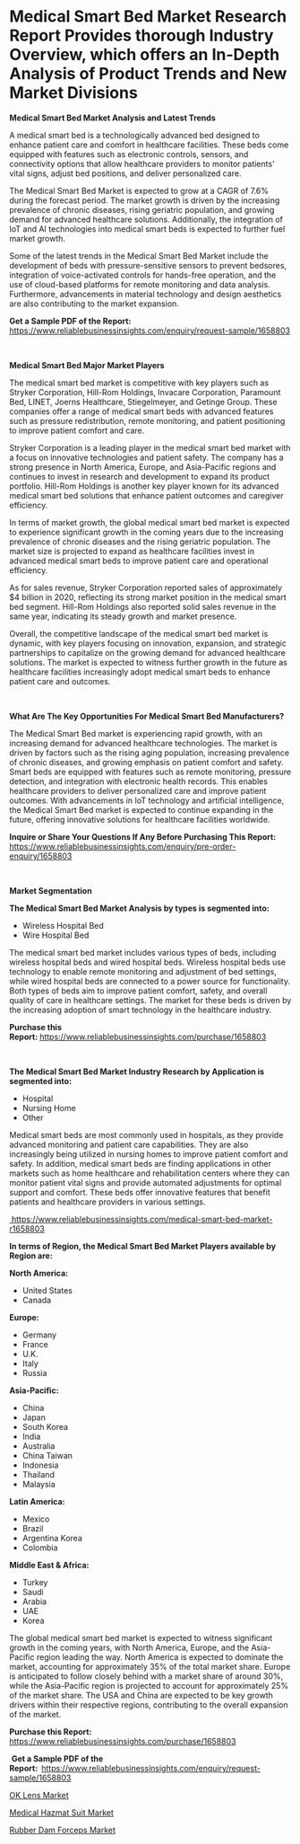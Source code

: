 <p><h1>Medical Smart Bed Market Research Report Provides thorough Industry Overview, which offers an In-Depth Analysis of Product Trends and New Market Divisions</h1></p><p><strong>Medical Smart Bed Market Analysis and Latest Trends</strong></p>
<p><p>A medical smart bed is a technologically advanced bed designed to enhance patient care and comfort in healthcare facilities. These beds come equipped with features such as electronic controls, sensors, and connectivity options that allow healthcare providers to monitor patients' vital signs, adjust bed positions, and deliver personalized care.</p><p>The Medical Smart Bed Market is expected to grow at a CAGR of 7.6% during the forecast period. The market growth is driven by the increasing prevalence of chronic diseases, rising geriatric population, and growing demand for advanced healthcare solutions. Additionally, the integration of IoT and AI technologies into medical smart beds is expected to further fuel market growth.</p><p>Some of the latest trends in the Medical Smart Bed Market include the development of beds with pressure-sensitive sensors to prevent bedsores, integration of voice-activated controls for hands-free operation, and the use of cloud-based platforms for remote monitoring and data analysis. Furthermore, advancements in material technology and design aesthetics are also contributing to the market expansion.</p></p>
<p><strong>Get a Sample PDF of the Report:&nbsp;</strong> <a href="https://www.reliablebusinessinsights.com/enquiry/request-sample/1658803">https://www.reliablebusinessinsights.com/enquiry/request-sample/1658803</a></p>
<p>&nbsp;</p>
<p><strong>Medical Smart Bed Major Market Players</strong></p>
<p><p>The medical smart bed market is competitive with key players such as Stryker Corporation, Hill-Rom Holdings, Invacare Corporation, Paramount Bed, LINET, Joerns Healthcare, Stiegelmeyer, and Getinge Group. These companies offer a range of medical smart beds with advanced features such as pressure redistribution, remote monitoring, and patient positioning to improve patient comfort and care.</p><p>Stryker Corporation is a leading player in the medical smart bed market with a focus on innovative technologies and patient safety. The company has a strong presence in North America, Europe, and Asia-Pacific regions and continues to invest in research and development to expand its product portfolio. Hill-Rom Holdings is another key player known for its advanced medical smart bed solutions that enhance patient outcomes and caregiver efficiency.</p><p>In terms of market growth, the global medical smart bed market is expected to experience significant growth in the coming years due to the increasing prevalence of chronic diseases and the rising geriatric population. The market size is projected to expand as healthcare facilities invest in advanced medical smart beds to improve patient care and operational efficiency.</p><p>As for sales revenue, Stryker Corporation reported sales of approximately $4 billion in 2020, reflecting its strong market position in the medical smart bed segment. Hill-Rom Holdings also reported solid sales revenue in the same year, indicating its steady growth and market presence.</p><p>Overall, the competitive landscape of the medical smart bed market is dynamic, with key players focusing on innovation, expansion, and strategic partnerships to capitalize on the growing demand for advanced healthcare solutions. The market is expected to witness further growth in the future as healthcare facilities increasingly adopt medical smart beds to enhance patient care and outcomes.</p></p>
<p>&nbsp;</p>
<p><strong>What Are The Key Opportunities For Medical Smart Bed Manufacturers?</strong></p>
<p><p>The Medical Smart Bed market is experiencing rapid growth, with an increasing demand for advanced healthcare technologies. The market is driven by factors such as the rising aging population, increasing prevalence of chronic diseases, and growing emphasis on patient comfort and safety. Smart beds are equipped with features such as remote monitoring, pressure detection, and integration with electronic health records. This enables healthcare providers to deliver personalized care and improve patient outcomes. With advancements in IoT technology and artificial intelligence, the Medical Smart Bed market is expected to continue expanding in the future, offering innovative solutions for healthcare facilities worldwide.</p></p>
<p><strong>Inquire or Share Your Questions If Any Before Purchasing This Report:</strong> <a href="https://www.reliablebusinessinsights.com/enquiry/pre-order-enquiry/1658803">https://www.reliablebusinessinsights.com/enquiry/pre-order-enquiry/1658803</a></p>
<p>&nbsp;</p>
<p><strong>Market Segmentation</strong></p>
<p><strong>The Medical Smart Bed Market Analysis by types is segmented into:</strong></p>
<p><ul><li>Wireless Hospital Bed</li><li>Wire Hospital Bed</li></ul></p>
<p><p>The medical smart bed market includes various types of beds, including wireless hospital beds and wired hospital beds. Wireless hospital beds use technology to enable remote monitoring and adjustment of bed settings, while wired hospital beds are connected to a power source for functionality. Both types of beds aim to improve patient comfort, safety, and overall quality of care in healthcare settings. The market for these beds is driven by the increasing adoption of smart technology in the healthcare industry.</p></p>
<p><strong>Purchase this Report:&nbsp;</strong><a href="https://www.reliablebusinessinsights.com/purchase/1658803">https://www.reliablebusinessinsights.com/purchase/1658803</a></p>
<p>&nbsp;</p>
<p><strong>The Medical Smart Bed Market Industry Research by Application is segmented into:</strong></p>
<p><ul><li>Hospital</li><li>Nursing Home</li><li>Other</li></ul></p>
<p><p>Medical smart beds are most commonly used in hospitals, as they provide advanced monitoring and patient care capabilities. They are also increasingly being utilized in nursing homes to improve patient comfort and safety. In addition, medical smart beds are finding applications in other markets such as home healthcare and rehabilitation centers where they can monitor patient vital signs and provide automated adjustments for optimal support and comfort. These beds offer innovative features that benefit patients and healthcare providers in various settings.</p></p>
<p><a href="https://www.reliablebusinessinsights.com/medical-smart-bed-market-r1658803">&nbsp;https://www.reliablebusinessinsights.com/medical-smart-bed-market-r1658803</a></p>
<p><strong>In terms of Region, the Medical Smart Bed Market Players available by Region are:</strong></p>
<p>
    <p> <strong> North America: </strong>
        <ul>
            <li>United States</li>
            <li>Canada</li>
        </ul>
        </p> 
    <p> <strong> Europe: </strong>
        <ul>
            <li>Germany</li>
            <li>France</li>
            <li>U.K.</li>
            <li>Italy</li>
            <li>Russia</li>
        </ul>
        </p> 
    <p> <strong> Asia-Pacific: </strong>
        <ul>
            <li>China</li>
            <li>Japan</li>
            <li>South Korea</li>
            <li>India</li>
            <li>Australia</li>
            <li>China Taiwan</li>
            <li>Indonesia</li>
            <li>Thailand</li>
            <li>Malaysia</li>
        </ul>
        </p> 
    <p> <strong> Latin America: </strong>
        <ul>
            <li>Mexico</li>
            <li>Brazil</li>
            <li>Argentina Korea</li>
            <li>Colombia</li>
        </ul>
        </p> 
    <p> <strong> Middle East & Africa: </strong>
        <ul>
            <li>Turkey</li>
            <li>Saudi</li>
            <li>Arabia</li>
            <li>UAE</li>
            <li>Korea</li>
        </ul>
    </p>
    </p>
<p><p>The global medical smart bed market is expected to witness significant growth in the coming years, with North America, Europe, and the Asia-Pacific region leading the way. North America is expected to dominate the market, accounting for approximately 35% of the total market share. Europe is anticipated to follow closely behind with a market share of around 30%, while the Asia-Pacific region is projected to account for approximately 25% of the market share. The USA and China are expected to be key growth drivers within their respective regions, contributing to the overall expansion of the market.</p></p>
<p><strong>Purchase this Report: </strong><a href="https://www.reliablebusinessinsights.com/purchase/1658803">https://www.reliablebusinessinsights.com/purchase/1658803</a></p>
<p>&nbsp;<strong>Get a Sample PDF of the Report:&nbsp;&nbsp;</strong><a href="https://www.reliablebusinessinsights.com/enquiry/request-sample/1658803">https://www.reliablebusinessinsights.com/enquiry/request-sample/1658803</a></p>
<p><strong></strong></p>
<p><p><a href="https://github.com/rslnowrouzi/Market-Research-Report-List-1/blob/main/ok-lens-market.md">OK Lens Market</a></p><p><a href="https://github.com/vregtldg37/Market-Research-Report-List-1/blob/main/medical-hazmat-suit-market.md">Medical Hazmat Suit Market</a></p><p><a href="https://github.com/LiamKanenood/Market-Research-Report-List-1/blob/main/rubber-dam-forceps-market.md">Rubber Dam Forceps Market</a></p></p>